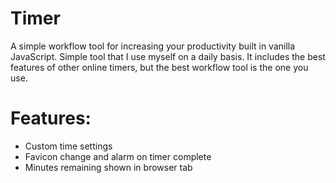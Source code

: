 # Timer
A simple workflow tool for increasing your productivity built in vanilla JavaScript. Simple tool that I use myself on a daily basis. It includes the best features of other online timers, but the best workflow tool is the one you use.

# Features: 
- Custom time settings
- Favicon change and alarm on timer complete
- Minutes remaining shown in browser tab


